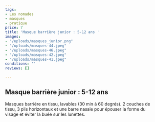 ```yaml
---
tags:
- Les nomades
- masques
- pratique
price: 7
title: 'Masque barrière junior : 5-12 ans '
images:
- "/uploads/masques_junior.png"
- "/uploads/masques-44.jpeg"
- "/uploads/masques-46.jpeg"
- "/uploads/masques-42.jpeg"
- "/uploads/masques-41.jpeg"
conditions: ''
reviews: []

---
```

## Masque barrière junior : 5-12 ans

Masques barrière en tissu, lavables (30 min à 60 degrés). 2 couches de tissu, 3 plis horizontaux et une barre nasale pour épouser la forme du visage et éviter la buée sur les lunettes.
